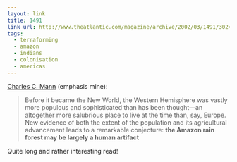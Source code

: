 ```yaml
---
layout: link
title: 1491
link_url: http://www.theatlantic.com/magazine/archive/2002/03/1491/302445/?single_page=true
tags:
  - terraforming
  - amazon
  - indians
  - colonisation
  - americas
---
```


[Charles C. Mann](http://www.theatlantic.com/charles-c-mann/) (emphasis mine):

>Before it became the New World, the Western Hemisphere was vastly more populous and sophisticated than has been thought—an altogether more salubrious place to live at the time than, say, Europe. New evidence of both the extent of the population and its agricultural advancement leads to a remarkable conjecture: **the Amazon rain forest may be largely a human artifact**


Quite long and rather interesting read!
